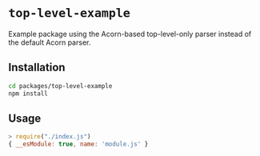 # `top-level-example`

Example package using the Acorn-based top-level-only parser instead of the
default Acorn parser.

## Installation

```sh
cd packages/top-level-example
npm install
```

## Usage

```js
> require("./index.js")
{ __esModule: true, name: 'module.js' }
```

